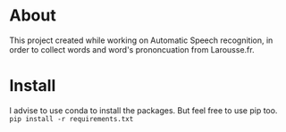 # About
This project created while working on Automatic Speech recognition, in order to collect words and word's prononcuation from Larousse.fr. 

# Install
I advise to use conda to install the packages. But feel free to use pip too.
<code>pip install -r requirements.txt</code>